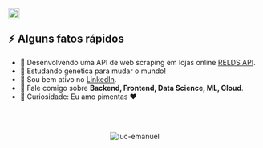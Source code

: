 
<a href="https://www.linkedin.com/in/lucas-ribeiro-2ba4101a2/" target="_blank">
  <img align="left" alt="Lucas Ribeiro LinkedIn" width="22px" src="https://cdn.tomondre.com/icons/linkedinn.svg" />
</a>

</br>

<div>
  <h2>⚡️ Alguns fatos rápidos</h2>
  <ul>
    <li>👀 Desenvolvendo uma API de web scraping em lojas online <a target="_blank" href="https://github.com/Luc-emanuel/relds">RELDS API</a>.</li>
    <li>🧐 Estudando genética para mudar o mundo!</li>
    <!--<li>👨‍💻 A maioria dos meus projetos estão disponíveis em <a target="_blank" href="https://luc-emanuel.github.io/luc-portfolio/">site do meu portfólio</a>.</li>!-->
    <li>📝 Sou bem ativo no <a target="_blank" href="https://www.linkedin.com/in/lucas-ribeiro-2ba4101a2/">LinkedIn</a>.</li>
    <li>💬 Fale comigo sobre <strong>Backend, Frontend, Data Science, ML, Cloud</strong>.</li>
    <li>🎉 Curiosidade: Eu amo pimentas ❤️</li>
  </ul>
</div>

</br>
</br>

<p align="center"> <img src="https://github-readme-stats.vercel.app/api?username=luc-emanuel&show_icons=true&theme=great-gatsby" alt="luc-emanuel" />
